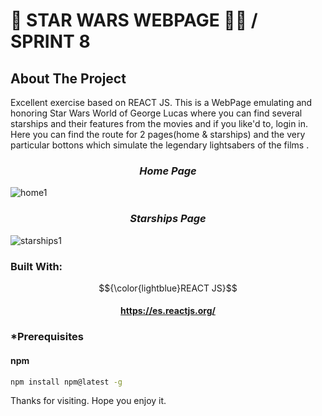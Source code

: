 
# 🌠 STAR WARS WEBPAGE 👩‍🚀 / SPRINT 8


## About The Project

Excellent exercise based on REACT JS. This is a WebPage emulating and honoring Star Wars World of George Lucas where you can find 
several starships and their features from the movies and if you like'd to, login in. 
Here you can find the route for 2 pages(home & starships) and the very particular bottons which simulate the legendary lightsabers of the films . 

### <h3 align="center"> <i>Home Page</i></h3>
![home1](https://user-images.githubusercontent.com/94227693/199750269-c224dd67-f2c1-4b65-9ae0-c0db22791cf9.png)


### <h3 align="center"> <i>Starships Page</i></h3>
![starships1](https://user-images.githubusercontent.com/94227693/199750313-d1988266-60ac-40ae-9f5b-068725884e72.png)



### Built With: 
 $${\color{lightblue}REACT JS}$$  <h4 align="center">https://es.reactjs.org/ </h4>

### *Prerequisites
#### npm
  ```sh
  npm install npm@latest -g
  ```
Thanks for visiting. Hope you enjoy it.


   





